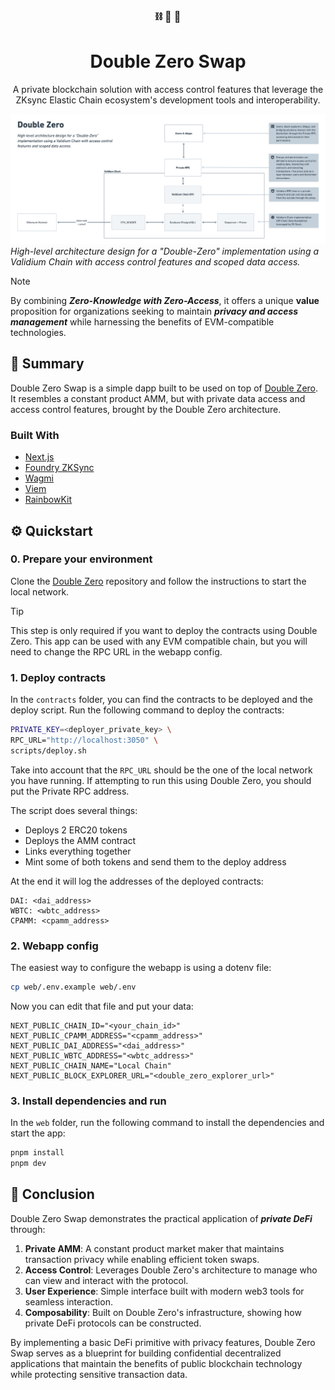 <h3 align="center"> ⛓️ 🔐 👀</h3>
<h1 align="center">Double Zero Swap</h1>

<p align="center">A private blockchain solution with access control features that leverage the ZKsync Elastic Chain ecosystem's development tools and interoperability.</p>

![Double-Zero](assets/architecture.png)_High-level architecture design for a "Double-Zero" implementation using a Validium
Chain with access control features and scoped data access._

> [!NOTE]
> By combining **_Zero-Knowledge with Zero-Access_**, it offers a unique **value** proposition for organizations seeking to
> maintain **_privacy and access management_** while harnessing the benefits of EVM-compatible technologies.

## 📒 Summary

Double Zero Swap is a simple dapp built to be used on top of [Double Zero](https://github.com/Moonsong-Labs/double-zero). It resembles a constant product AMM, but with private data access and access control features, brought by the Double Zero architecture.

### Built With

- [Next.js](https://nextjs.org/)
- [Foundry ZKSync](https://foundry-book.zksync.io/)
- [Wagmi](https://wagmi.sh/)
- [Viem](https://viem.sh/)
- [RainbowKit](https://www.rainbowkit.com/)

## ⚙️ Quickstart

### 0. Prepare your environment

Clone the [Double Zero](https://github.com/Moonsong-Labs/double-zero) repository and follow the instructions to start the local network.

> [!TIP]
> This step is only required if you want to deploy the contracts using Double Zero. This app can be used with any EVM compatible chain, but you will need to change the RPC URL in the webapp config.

### 1. Deploy contracts

In the `contracts` folder, you can find the contracts to be deployed and the deploy script. Run the following command to deploy the contracts:

```bash
PRIVATE_KEY=<deployer_private_key> \
RPC_URL="http://localhost:3050" \
scripts/deploy.sh
```

Take into account that the `RPC_URL` should be the one of the local network you have running. If attempting to run this using Double Zero, you should put the Private RPC address.

The script does several things:

- Deploys 2 ERC20 tokens
- Deploys the AMM contract
- Links everything together
- Mint some of both tokens and send them to the deploy address

At the end it will log the addresses of the deployed contracts:

```
DAI: <dai_address>
WBTC: <wbtc_address>
CPAMM: <cpamm_address>
```

### 2. Webapp config

The easiest way to configure the webapp is using a dotenv file:

```bash
cp web/.env.example web/.env
```

Now you can edit that file and put your data:

```
NEXT_PUBLIC_CHAIN_ID="<your_chain_id>"
NEXT_PUBLIC_CPAMM_ADDRESS="<cpamm_address>"
NEXT_PUBLIC_DAI_ADDRESS="<dai_address>"
NEXT_PUBLIC_WBTC_ADDRESS="<wbtc_address>"
NEXT_PUBLIC_CHAIN_NAME="Local Chain"
NEXT_PUBLIC_BLOCK_EXPLORER_URL="<double_zero_explorer_url>"
```

### 3. Install dependencies and run

In the `web` folder, run the following command to install the dependencies and start the app:

```bash
pnpm install
pnpm dev
```

## 🎯 **Conclusion**

Double Zero Swap demonstrates the practical application of **_private DeFi_** through:

1. **Private AMM**: A constant product market maker that maintains transaction privacy while enabling efficient token swaps.
2. **Access Control**: Leverages Double Zero's architecture to manage who can view and interact with the protocol.
3. **User Experience**: Simple interface built with modern web3 tools for seamless interaction.
4. **Composability**: Built on Double Zero's infrastructure, showing how private DeFi protocols can be constructed.

By implementing a basic DeFi primitive with privacy features, Double Zero Swap serves as a blueprint for building confidential decentralized applications that maintain the benefits of public blockchain technology while protecting sensitive transaction data.
